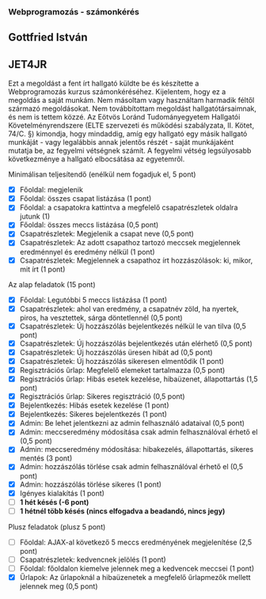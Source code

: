 ### Webprogramozás - számonkérés
## Gottfried István
## JET4JR
Ezt a megoldást a fent írt hallgató küldte be és készítette a Webprogramozás kurzus számonkéréséhez.
Kijelentem, hogy ez a megoldás a saját munkám. Nem másoltam vagy használtam harmadik féltől
származó megoldásokat. Nem továbbítottam megoldást hallgatótársaimnak, és nem is tettem közzé.
Az Eötvös Loránd Tudományegyetem Hallgatói Követelményrendszere
(ELTE szervezeti és működési szabályzata, II. Kötet, 74/C. §) kimondja, hogy mindaddig,
amíg egy hallgató egy másik hallgató munkáját - vagy legalábbis annak jelentős részét -
saját munkájaként mutatja be, az fegyelmi vétségnek számít.
A fegyelmi vétség legsúlyosabb következménye a hallgató elbocsátása az egyetemről.

Minimálisan teljesítendő (enélkül nem fogadjuk el, 5 pont)

* [x] Főoldal: megjelenik
* [x] Főoldal: összes csapat listázása (1 pont)
* [x] Főoldal: a csapatokra kattintva a megfelelő csapatrészletek oldalra jutunk (1)
* [x] Főoldal: összes meccs listázása (0,5 pont)
* [x] Csapatrészletek: Megjelenik a csapat neve (0,5 pont)
* [x] Csapatrészletek: Az adott csapathoz tartozó meccsek megjelennek eredménnyel és eredmény nélkül (1 pont)
* [x] Csapatrészletek: Megjelennek a csapathoz írt hozzászólások: ki, mikor, mit írt (1 pont)

Az alap feladatok (15 pont)

* [x] Főoldal: Legutóbbi 5 meccs listázása (1 pont)
* [x] Csapatrészletek: ahol van eredmény, a csapatnév zöld, ha nyertek, piros, ha vesztettek, sárga döntetlennél (0,5 pont)
* [x] Csapatrészletek: Új hozzászólás bejelentkezés nélkül le van tilva (0,5 pont)
* [x] Csapatrészletek: Új hozzászólás bejelentkezés után elérhető (0,5 pont)
* [x] Csapatrészletek: Új hozzászólás üresen hibát ad (0,5 pont)
* [x] Csapatrészletek: Új hozzászólás sikeresen elmentődik (1 pont)
* [x] Regisztrációs űrlap: Megfelelő elemeket tartalmazza (0,5 pont)
* [x] Regisztrációs űrlap: Hibás esetek kezelése, hibaüzenet, állapottartás (1,5 pont)
* [x] Regisztrációs űrlap: Sikeres regisztráció (0,5 pont)
* [x] Bejelentkezés: Hibás esetek kezelése (1 pont)
* [x] Bejelentkezés: Sikeres bejelentkezés (1 pont)
* [x] Admin: Be lehet jelentkezni az admin felhasználó adataival (0,5 pont)
* [x] Admin: meccseredmény módosítása csak admin felhasználóval érhető el (0,5 pont)
* [x] Admin: meccseredmény módosítása: hibakezelés, állapottartás, sikeres mentés (3 pont)
* [x] Admin: hozzászólás törlése csak admin felhasználóval érhető el (0,5 pont)
* [x] Admin: hozzászólás törlése sikeres (1 pont)
* [X] Igényes kialakítás (1 pont)
* [ ] **1 hét késés (-6 pont)**
* [ ] **1 hétnél több késés (nincs elfogadva a beadandó, nincs jegy)**

Plusz feladatok (plusz 5 pont)

* [ ] Főoldal: AJAX-al következő 5 meccs eredményének megjelenítése (2,5 pont)
* [ ] Csapatrészletek: kedvencnek jelölés (1 pont)
* [ ] Főoldal: főoldalon kiemelve jelennek meg a kedvencek meccsei (1 pont)
* [X] Űrlapok: Az űrlapoknál a hibaüzenetek a megfelelő űrlapmezők mellett jelennek meg (0,5 pont)
